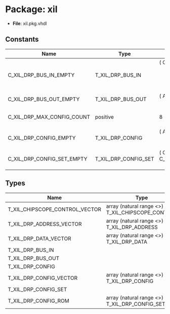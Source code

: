 # Package: xil

- **File**: xil.pkg.vhdl
## Constants

| Name                       | Type                 | Value                                                                                                                                                                                                                                                                  | Description            |
| -------------------------- | -------------------- | ---------------------------------------------------------------------------------------------------------------------------------------------------------------------------------------------------------------------------------------------------------------------- | ---------------------- |
| C_XIL_DRP_BUS_IN_EMPTY     | T_XIL_DRP_BUS_IN     |  ( 		Clock			=> '0',<br><span style="padding-left:20px"> 		Enable		=> '0',<br><span style="padding-left:20px"> 		ReadWrite => '0',<br><span style="padding-left:20px"> 		Address		=> (others => '0'),<br><span style="padding-left:20px"> 		Data			=> (others => '0')) |                        |
| C_XIL_DRP_BUS_OUT_EMPTY    | T_XIL_DRP_BUS_OUT    |  ( 		Ack				=> '0',<br><span style="padding-left:20px"> 		Data			=> (others => '0'))                                                                                                                                                                                   |                        |
| C_XIL_DRP_MAX_CONFIG_COUNT | positive             |  8                                                                                                                                                                                                                                                                     |  define array indices  |
| C_XIL_DRP_CONFIG_EMPTY     | T_XIL_DRP_CONFIG     |  ( 		Address =>	(others => '0'),<br><span style="padding-left:20px"> 		Data =>			(others => '0'),<br><span style="padding-left:20px"> 		Mask =>			(others => '0') 	)                                                                                                   |                        |
| C_XIL_DRP_CONFIG_SET_EMPTY | T_XIL_DRP_CONFIG_SET |  ( 		Configs		=> (others => C_XIL_DRP_CONFIG_EMPTY),<br><span style="padding-left:20px"> 		LastIndex	=> 0 	)                                                                                                                                                           |                        |
## Types

| Name                           | Type                                                 | Description |
| ------------------------------ | ---------------------------------------------------- | ----------- |
| T_XIL_CHIPSCOPE_CONTROL_VECTOR | array (natural range <>) of T_XIL_CHIPSCOPE_CONTROL  |             |
| T_XIL_DRP_ADDRESS_VECTOR       | array (natural range <>) of T_XIL_DRP_ADDRESS        |             |
| T_XIL_DRP_DATA_VECTOR          | array (natural range <>) of T_XIL_DRP_DATA           |             |
| T_XIL_DRP_BUS_IN               |                                                      |             |
| T_XIL_DRP_BUS_OUT              |                                                      |             |
| T_XIL_DRP_CONFIG               |                                                      |             |
| T_XIL_DRP_CONFIG_VECTOR        | array (natural range <>) of T_XIL_DRP_CONFIG         |             |
| T_XIL_DRP_CONFIG_SET           |                                                      |             |
| T_XIL_DRP_CONFIG_ROM           | array (natural range <>) of T_XIL_DRP_CONFIG_SET     |             |
